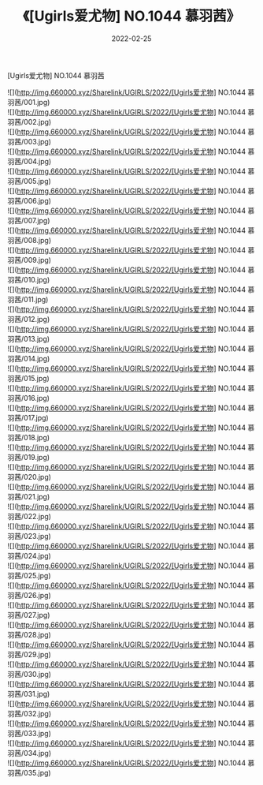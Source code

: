 ﻿---
layout: post
title:  《[Ugirls爱尤物] NO.1044 慕羽茜》
date:   2022-02-25
img: http://img.660000.xyz/Sharelink/UGIRLS/2022/[Ugirls爱尤物] NO.1044 慕羽茜/000.jpg
categories: [美女, 清纯, 唯美]
---

[Ugirls爱尤物] NO.1044 慕羽茜

 ![](http://img.660000.xyz/Sharelink/UGIRLS/2022/[Ugirls爱尤物] NO.1044 慕羽茜/001.jpg) <br>![](http://img.660000.xyz/Sharelink/UGIRLS/2022/[Ugirls爱尤物] NO.1044 慕羽茜/002.jpg) <br>![](http://img.660000.xyz/Sharelink/UGIRLS/2022/[Ugirls爱尤物] NO.1044 慕羽茜/003.jpg) <br>![](http://img.660000.xyz/Sharelink/UGIRLS/2022/[Ugirls爱尤物] NO.1044 慕羽茜/004.jpg) <br>![](http://img.660000.xyz/Sharelink/UGIRLS/2022/[Ugirls爱尤物] NO.1044 慕羽茜/005.jpg) <br>![](http://img.660000.xyz/Sharelink/UGIRLS/2022/[Ugirls爱尤物] NO.1044 慕羽茜/006.jpg) <br>![](http://img.660000.xyz/Sharelink/UGIRLS/2022/[Ugirls爱尤物] NO.1044 慕羽茜/007.jpg) <br>![](http://img.660000.xyz/Sharelink/UGIRLS/2022/[Ugirls爱尤物] NO.1044 慕羽茜/008.jpg) <br>![](http://img.660000.xyz/Sharelink/UGIRLS/2022/[Ugirls爱尤物] NO.1044 慕羽茜/009.jpg) <br>![](http://img.660000.xyz/Sharelink/UGIRLS/2022/[Ugirls爱尤物] NO.1044 慕羽茜/010.jpg) <br>![](http://img.660000.xyz/Sharelink/UGIRLS/2022/[Ugirls爱尤物] NO.1044 慕羽茜/011.jpg) <br>![](http://img.660000.xyz/Sharelink/UGIRLS/2022/[Ugirls爱尤物] NO.1044 慕羽茜/012.jpg) <br>![](http://img.660000.xyz/Sharelink/UGIRLS/2022/[Ugirls爱尤物] NO.1044 慕羽茜/013.jpg) <br>![](http://img.660000.xyz/Sharelink/UGIRLS/2022/[Ugirls爱尤物] NO.1044 慕羽茜/014.jpg) <br>![](http://img.660000.xyz/Sharelink/UGIRLS/2022/[Ugirls爱尤物] NO.1044 慕羽茜/015.jpg) <br>![](http://img.660000.xyz/Sharelink/UGIRLS/2022/[Ugirls爱尤物] NO.1044 慕羽茜/016.jpg) <br>![](http://img.660000.xyz/Sharelink/UGIRLS/2022/[Ugirls爱尤物] NO.1044 慕羽茜/017.jpg) <br>![](http://img.660000.xyz/Sharelink/UGIRLS/2022/[Ugirls爱尤物] NO.1044 慕羽茜/018.jpg) <br>![](http://img.660000.xyz/Sharelink/UGIRLS/2022/[Ugirls爱尤物] NO.1044 慕羽茜/019.jpg) <br>![](http://img.660000.xyz/Sharelink/UGIRLS/2022/[Ugirls爱尤物] NO.1044 慕羽茜/020.jpg) <br>![](http://img.660000.xyz/Sharelink/UGIRLS/2022/[Ugirls爱尤物] NO.1044 慕羽茜/021.jpg) <br>![](http://img.660000.xyz/Sharelink/UGIRLS/2022/[Ugirls爱尤物] NO.1044 慕羽茜/022.jpg) <br>![](http://img.660000.xyz/Sharelink/UGIRLS/2022/[Ugirls爱尤物] NO.1044 慕羽茜/023.jpg) <br>![](http://img.660000.xyz/Sharelink/UGIRLS/2022/[Ugirls爱尤物] NO.1044 慕羽茜/024.jpg) <br>![](http://img.660000.xyz/Sharelink/UGIRLS/2022/[Ugirls爱尤物] NO.1044 慕羽茜/025.jpg) <br>![](http://img.660000.xyz/Sharelink/UGIRLS/2022/[Ugirls爱尤物] NO.1044 慕羽茜/026.jpg) <br>![](http://img.660000.xyz/Sharelink/UGIRLS/2022/[Ugirls爱尤物] NO.1044 慕羽茜/027.jpg) <br>![](http://img.660000.xyz/Sharelink/UGIRLS/2022/[Ugirls爱尤物] NO.1044 慕羽茜/028.jpg) <br>![](http://img.660000.xyz/Sharelink/UGIRLS/2022/[Ugirls爱尤物] NO.1044 慕羽茜/029.jpg) <br>![](http://img.660000.xyz/Sharelink/UGIRLS/2022/[Ugirls爱尤物] NO.1044 慕羽茜/030.jpg) <br>![](http://img.660000.xyz/Sharelink/UGIRLS/2022/[Ugirls爱尤物] NO.1044 慕羽茜/031.jpg) <br>![](http://img.660000.xyz/Sharelink/UGIRLS/2022/[Ugirls爱尤物] NO.1044 慕羽茜/032.jpg) <br>![](http://img.660000.xyz/Sharelink/UGIRLS/2022/[Ugirls爱尤物] NO.1044 慕羽茜/033.jpg) <br>![](http://img.660000.xyz/Sharelink/UGIRLS/2022/[Ugirls爱尤物] NO.1044 慕羽茜/034.jpg) <br>![](http://img.660000.xyz/Sharelink/UGIRLS/2022/[Ugirls爱尤物] NO.1044 慕羽茜/035.jpg) <br>
